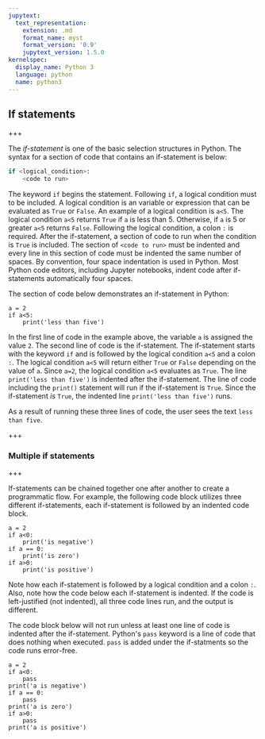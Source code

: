 ```yaml
---
jupytext:
  text_representation:
    extension: .md
    format_name: myst
    format_version: '0.9'
    jupytext_version: 1.5.0
kernelspec:
  display_name: Python 3
  language: python
  name: python3
---
```


## If statements

+++

The _if-statement_ is one of the basic selection structures in Python. The syntax for a section of code that contains an if-statement is below:

```python
if <logical_condition>:
    <code to run>
```

The keyword ```if``` begins the statement. Following ```if```, a logical condition must to be included. A logical condition is an variable or expression that can be evaluated as ```True``` or ```False```. An example of a logical condition is ```a<5```. The logical condition ```a<5``` returns ```True``` if ```a``` is less than 5. Otherwise, if ```a``` is 5 or greater ```a<5``` returns ```False```. Following the logical condition, a colon ```:``` is required. After the if-statement, a section of code to run when the condition is ```True``` is included. The section of ```<code to run>``` must be indented and every line in this section of code must be indented the same number of spaces. By convention, four space indentation is used in Python. Most Python code editors, including Jupyter notebooks, indent code after if-statements automatically four spaces. 

The section of code below demonstrates an if-statement in Python:

```{code-cell} ipython3
a = 2
if a<5:
    print('less than five')
```

In the first line of code in the example above, the variable ```a``` is assigned the value ```2```. The second line of code is the if-statement. The if-statement starts with the keyword ```if``` and is followed by the logical condition ```a<5``` and a colon ```:```. The logical condition ```a<5``` will return either ```True``` or ```False``` depending on the value of ```a```. Since ```a=2```, the logical condition ```a<5``` evaluates as ```True```. The line ```print('less than five')``` is indented after the if-statement. The line of code including the ```print()``` statement will run if the if-statement is ```True```. Since the if-statement _is_ ```True```, the indented line ```print('less than five')``` runs.

As a result of running these three lines of code, the user sees the text ```less than five```.

+++

### Multiple if statements

+++

If-statements can be chained together one after another to create a programmatic flow. For example, the following code block utilizes three different if-statements, each if-statement is followed by an indented code block.

```{code-cell} ipython3
a = 2
if a<0:
    print('is negative')
if a == 0:
    print('is zero')
if a>0:
    print('is positive')
```

Note how each if-statement is followed by a logical condition and a colon ```:```. Also, note how the code below each if-statement is indented. If the code is left-justified (not indented), all three code lines run, and the output is different. 

The code block below will not run unless at least one line of code is indented after the if-statement. Python's ```pass``` keyword is a line of code that does nothing when executed. ```pass``` is added under the if-statments so the code runs error-free.

```{code-cell} ipython3
a = 2
if a<0:
    pass
print('a is negative')
if a == 0:
    pass
print('a is zero')
if a>0:
    pass
print('a is positive')
```

```{code-cell} ipython3

```
